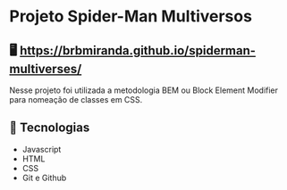 # Projeto Spider-Man Multiversos

## 🖥️ https://brbmiranda.github.io/spiderman-multiverses/

Nesse projeto foi utilizada a metodologia BEM ou Block Element Modifier para nomeação de classes em CSS.

## 🚀 Tecnologias

- Javascript
- HTML
- CSS
- Git e Github
